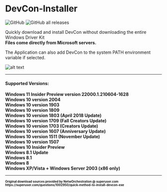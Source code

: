 <h1>DevCon-Installer</h1>

![GitHub](https://img.shields.io/github/license/Drawbackz/Devcon-Installer)
![GitHub all releases](https://img.shields.io/github/downloads/Drawbackz/DevCon-Installer/total)

Quickly download and install DevCon without downloading the entire Windows Driver Kit
<br>
<b>Files come directly from Microsoft servers.</b>

The Application can also add DevCon to the system PATH environment variable if selected.

![alt text](https://i.imgur.com/X5LCoPp.png)

---


<h4>Supported Versions:</h4>
<b>
Windows 11 Insider Preview version 22000.1.210604-1628
<br>
<b>
Windows 10 version 2004
<br>
Windows 10 version 1903
<br>
Windows 10 version 1809
<br>  
Windows 10 version 1803 (April 2018 Update)
<br>
Windows 10 version 1709 (Fall Creators Update)
<br>
Windows 10 version 1703 (Creators Update)
<br>
Windows 10 version 1607 (Anniversary Update)
<br>
Windows 10 version 1511 (November Update)
<br>
Windows 10 version 1507
<br>
Windows 10 Insider Preview
<br>
Windows 8.1 Update
<br>
Windows 8.1
<br>
Windows 8
<br>
Windows XP/Vista + Windows Server 2003 (x86 only)
</b>
<br>

---
<small>
<small>
Original download sources provided by <b>NetwOrchestration</b> @ superuser.com
<br>
https://superuser.com/questions/1002950/quick-method-to-install-devcon-exe
</small>
</small>
